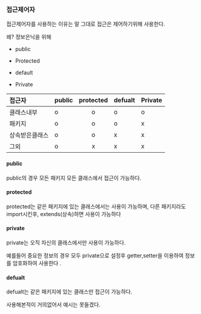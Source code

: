 ### 접근제어자

접근제어자를 사용하는 이유는 말 그대로 접근은 제어하기위해 사용한다.

왜? 정보은닉을 위해 



* public

* Protected
* default
* Private



| 접근자         | public | protected | defualt | Private |
| :------------- | ------ | :-------: | ------- | ------- |
| 클래스내부     | o      |     o     | o       | o       |
| 패키지         | o      |     o     | o       | x       |
| 상속받은클래스 | o      |     o     | x       | x       |
| 그외           | o      |     x     | x       | x       |



#### public 

public의 경우 모든 패키지 모든 클래스에서 접근이 가능하다.



#### protected

protected는 같은 패키지에 있는 클래스에서는 사용이 가능하며, 다른 패키지라도 import시킨후, extends(상속)하면 사용이 가능하다



#### private 

private는 오직 자신의 클래스에서만 사용이 가능하다.

예를들어 중요한 정보의 경우 모두 private으로 설정후 getter,setter을 이용하여 정보를 암호화하여 사용한다 .



#### defualt

defualt는 같은 패키지에 있는 클래스만 접근이 가능하다. 

사용해본적이 거의없어서 예시는 못들겠다.